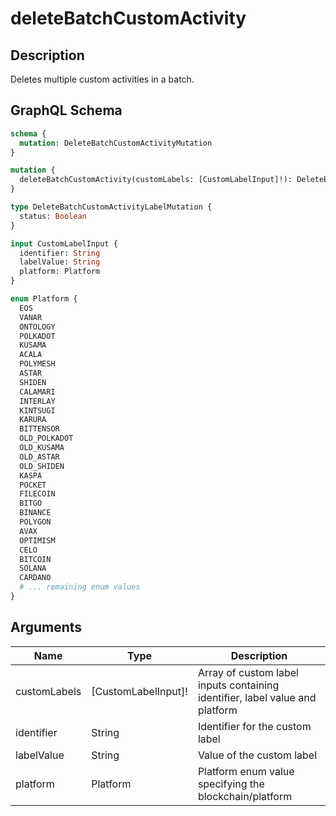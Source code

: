 # deleteBatchCustomActivity

## Description
Deletes multiple custom activities in a batch.

## GraphQL Schema
```graphql
schema {
  mutation: DeleteBatchCustomActivityMutation
}

mutation {
  deleteBatchCustomActivity(customLabels: [CustomLabelInput]!): DeleteBatchCustomActivityLabelMutation
}

type DeleteBatchCustomActivityLabelMutation {
  status: Boolean
}

input CustomLabelInput {
  identifier: String
  labelValue: String
  platform: Platform
}

enum Platform {
  EOS
  VANAR
  ONTOLOGY
  POLKADOT
  KUSAMA
  ACALA
  POLYMESH
  ASTAR
  SHIDEN
  CALAMARI
  INTERLAY
  KINTSUGI
  KARURA
  BITTENSOR
  OLD_POLKADOT
  OLD_KUSAMA
  OLD_ASTAR
  OLD_SHIDEN
  KASPA
  POCKET
  FILECOIN
  BITGO
  BINANCE
  POLYGON
  AVAX
  OPTIMISM
  CELO
  BITCOIN
  SOLANA
  CARDANO
  # ... remaining enum values
}
```

## Arguments
| Name | Type | Description |
|------|------|-------------|
| customLabels | [CustomLabelInput]! | Array of custom label inputs containing identifier, label value and platform |
| identifier | String | Identifier for the custom label |
| labelValue | String | Value of the custom label |
| platform | Platform | Platform enum value specifying the blockchain/platform |